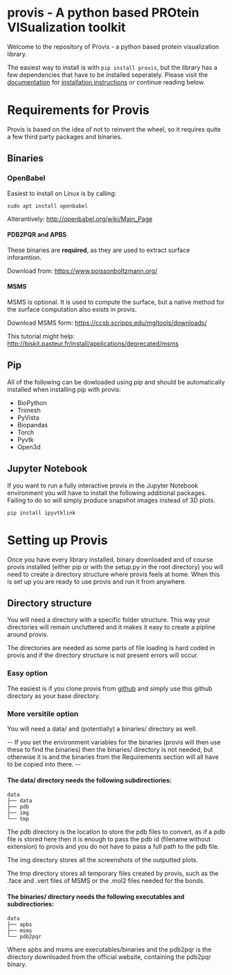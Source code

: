 # provis - A python based PROtein VISualization toolkit

Welcome to the repository of Provis - a python based protein visualization library.

The easiest way to install is with ``` pip install provis ```, but the library has a few dependencies that have to be installed seperately.
Please visit the  [documentation](https://pro-vis.readthedocs.io/en/latest/) for [installation instructions](https://pro-vis.readthedocs.io/en/latest/req.html) or continue reading below.

Requirements for Provis
=========================

Provis is based on the idea of not to reinvent the wheel, so it requires quite a few third party packages and binaries.

Binaries
----------------------

### OpenBabel ###

Easiest to install on Linux is by calling:

``` sudo apt install openbabel ```

Alterantively: http://openbabel.org/wiki/Main_Page


#### PDB2PQR and APBS ####

These binaries are **required**, as they are used to extract surface inforamtion.

Download from: https://www.poissonboltzmann.org/


#### MSMS ####

 MSMS is optional. It is used to compute the surface, but a native method for the surface computation also exists in provis.

 Download MSMS form:
 https://ccsb.scripps.edu/mgltools/downloads/

 This tutorial might help:
 http://biskit.pasteur.fr/install/applications/deprecated/msms

Pip
----------------------

 All of the following can be dowloaded using pip and should be automatically installed when installing pip with provis:

* BioPython
* Trimesh
* PyVista
* Biopandas
* Torch
* Pyvtk
* Open3d
   
Jupyter Notebook
---------------------

If you want to run a fully interactive provis in the Jupyter Notebook environment you will have to install the following additional packages. Failing to do so will simply produce snapshot images instead of 3D plots.

``` pip install ipyvtklink ```

Setting up Provis
=========================

Once you have every library installed, binary downloaded and of course provis installed (either pip or with the setup.py in the root directory) you will need to create a directory structure where provis feels at home. When this is set up you are ready to use provis and run it from anywhere.

Directory structure
--------------------
You will need a directory with a specific folder structure.
This way your directories will remain uncluttered and it makes it easy to create a pipline around provis.

The directories are needed as some parts of file loading is hard coded in provis and if the directory structure is not present errors will occur.

### Easy option ###

The easiest is if you clone provis from [github](https://github.com/czirjakkethz/provis) and simply use this github directory as your base directory.

### More versitile option ###

You will need a data/ and (potentially) a binaries/ directory as well.

 -- If you set the environment variables for the binaries (provis will then use these to find the binaries) then the binaries/ directory is not needed, but otherwise it is and the binaries from the Requirements section will all have to be copied into there. --

#### The data/ directory needs the following subdirectiories: ####


    data
    ├── data
    ├── pdb
    ├── img        
    └── tmp

The pdb directory is the location to store the pdb files to convert, as if a pdb file is stored here then it is enough to pass the pdb id (filename without extension) to provis and you do not have to pass a full path to the pdb file. 

The img directory stores all the screenshots of the outputted plots.

The tmp directory stores all temporary files created by provis, such as the .face and .vert files of MSMS or the .mol2 files needed for the bonds.


#### The binaries/ directory needs the following executables and subdirectiories: ####


    data
    ├── apbs
    ├── msms       
    └── pdb2pqr

Where apbs and msms are executables/binaries and the pdb2pqr is the directory downloaded from the official website, containing the pdb2pqr binary.
